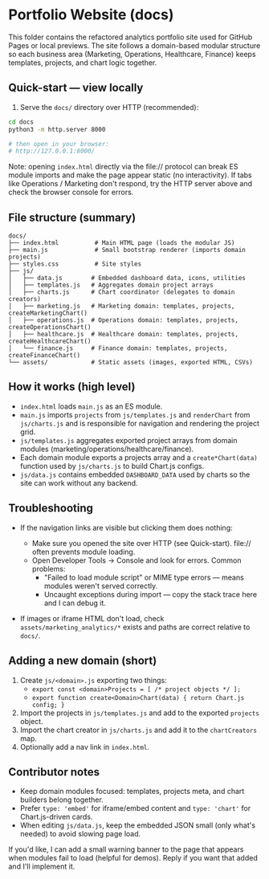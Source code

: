 # Portfolio Website (docs)

This folder contains the refactored analytics portfolio site used for GitHub Pages or local previews. The site follows a domain-based modular structure so each business area (Marketing, Operations, Healthcare, Finance) keeps templates, projects, and chart logic together.

## Quick-start — view locally

1. Serve the `docs/` directory over HTTP (recommended):

```bash
cd docs
python3 -m http.server 8000

# then open in your browser:
# http://127.0.0.1:8000/
```

Note: opening `index.html` directly via the file:// protocol can break ES module imports and make the page appear static (no interactivity). If tabs like Operations / Marketing don't respond, try the HTTP server above and check the browser console for errors.

## File structure (summary)

```
docs/
├── index.html          # Main HTML page (loads the modular JS)
├── main.js             # Small bootstrap renderer (imports domain projects)
├── styles.css          # Site styles
├── js/
│   ├── data.js        # Embedded dashboard data, icons, utilities
│   ├── templates.js   # Aggregates domain project arrays
│   ├── charts.js      # Chart coordinator (delegates to domain creators)
│   ├── marketing.js   # Marketing domain: templates, projects, createMarketingChart()
│   ├── operations.js  # Operations domain: templates, projects, createOperationsChart()
│   ├── healthcare.js  # Healthcare domain: templates, projects, createHealthcareChart()
│   └── finance.js     # Finance domain: templates, projects, createFinanceChart()
└── assets/            # Static assets (images, exported HTML, CSVs)
```

## How it works (high level)

- `index.html` loads `main.js` as an ES module.
- `main.js` imports `projects` from `js/templates.js` and `renderChart` from `js/charts.js` and is responsible for navigation and rendering the project grid.
- `js/templates.js` aggregates exported project arrays from domain modules (marketing/operations/healthcare/finance).
- Each domain module exports a projects array and a `create*Chart(data)` function used by `js/charts.js` to build Chart.js configs.
- `js/data.js` contains embedded `DASHBOARD_DATA` used by charts so the site can work without any backend.

## Troubleshooting

- If the navigation links are visible but clicking them does nothing:
	- Make sure you opened the site over HTTP (see Quick-start). file:// often prevents module loading.
	- Open Developer Tools → Console and look for errors. Common problems:
		- "Failed to load module script" or MIME type errors — means modules weren't served correctly.
		- Uncaught exceptions during import — copy the stack trace here and I can debug it.

- If images or iframe HTML don't load, check `assets/marketing_analytics/*` exists and paths are correct relative to `docs/`.

## Adding a new domain (short)

1. Create `js/<domain>.js` exporting two things:
	 - `export const <domain>Projects = [ /* project objects */ ];`
	 - `export function create<Domain>Chart(data) { return Chart.js config; }`
2. Import the projects in `js/templates.js` and add to the exported `projects` object.
3. Import the chart creator in `js/charts.js` and add it to the `chartCreators` map.
4. Optionally add a nav link in `index.html`.

## Contributor notes

- Keep domain modules focused: templates, projects meta, and chart builders belong together.
- Prefer `type: 'embed'` for iframe/embed content and `type: 'chart'` for Chart.js-driven cards.
- When editing `js/data.js`, keep the embedded JSON small (only what's needed) to avoid slowing page load.

If you'd like, I can add a small warning banner to the page that appears when modules fail to load (helpful for demos). Reply if you want that added and I'll implement it.
